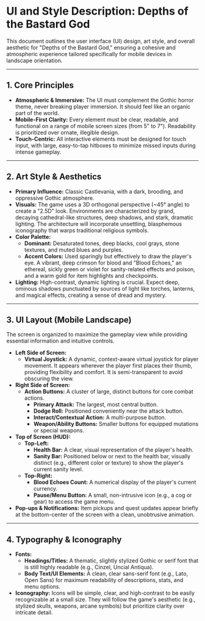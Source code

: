# UI and Style Description: Depths of the Bastard God

This document outlines the user interface (UI) design, art style, and overall aesthetic for "Depths of the Bastard God," ensuring a cohesive and atmospheric experience tailored specifically for mobile devices in landscape orientation.

---

## 1. Core Principles

-   **Atmospheric & Immersive:** The UI must complement the Gothic horror theme, never breaking player immersion. It should feel like an organic part of the world.
-   **Mobile-First Clarity:** Every element must be clear, readable, and functional on a range of mobile screen sizes (from 5" to 7"). Readability is prioritized over ornate, illegible design.
-   **Touch-Centric:** All interactive elements must be designed for touch input, with large, easy-to-tap hitboxes to minimize missed inputs during intense gameplay.

---

## 2. Art Style & Aesthetics

-   **Primary Influence:** Classic Castlevania, with a dark, brooding, and oppressive Gothic atmosphere.
-   **Visuals:** The game uses a 3D orthogonal perspective (~45° angle) to create a "2.5D" look. Environments are characterized by grand, decaying cathedral-like structures, deep shadows, and stark, dramatic lighting. The architecture will incorporate unsettling, blasphemous iconography that warps traditional religious symbols.
-   **Color Palette:**
    -   **Dominant:** Desaturated tones, deep blacks, cool grays, stone textures, and muted blues and purples.
    -   **Accent Colors:** Used sparingly but effectively to draw the player's eye. A vibrant, deep crimson for blood and "Blood Echoes," an ethereal, sickly green or violet for sanity-related effects and poison, and a warm gold for item highlights and checkpoints.
-   **Lighting:** High-contrast, dynamic lighting is crucial. Expect deep, ominous shadows punctuated by sources of light like torches, lanterns, and magical effects, creating a sense of dread and mystery.

---

## 3. UI Layout (Mobile Landscape)

The screen is organized to maximize the gameplay view while providing essential information and intuitive controls.

-   **Left Side of Screen:**
    -   **Virtual Joystick:** A dynamic, context-aware virtual joystick for player movement. It appears wherever the player first places their thumb, providing flexibility and comfort. It is semi-transparent to avoid obscuring the view.
-   **Right Side of Screen:**
    -   **Action Buttons:** A cluster of large, distinct buttons for core combat actions.
        -   **Primary Attack:** The largest, most central button.
        -   **Dodge Roll:** Positioned conveniently near the attack button.
        -   **Interact/Contextual Action:** A multi-purpose button.
        -   **Weapon/Ability Buttons:** Smaller buttons for equipped mutations or special weapons.
-   **Top of Screen (HUD):**
    -   **Top-Left:**
        -   **Health Bar:** A clear, visual representation of the player's health.
        -   **Sanity Bar:** Positioned below or next to the health bar, visually distinct (e.g., different color or texture) to show the player's current sanity level.
    -   **Top-Right:**
        -   **Blood Echoes Count:** A numerical display of the player's current currency.
        -   **Pause/Menu Button:** A small, non-intrusive icon (e.g., a cog or gear) to access the game menu.
-   **Pop-ups & Notifications:** Item pickups and quest updates appear briefly at the bottom-center of the screen with a clean, unobtrusive animation.

---

## 4. Typography & Iconography

-   **Fonts:**
    -   **Headings/Titles:** A thematic, slightly stylized Gothic or serif font that is still highly readable (e.g., Cinzel, Uncial Antiqua).
    -   **Body Text/UI Elements:** A clean, clear sans-serif font (e.g., Lato, Open Sans) for maximum readability of descriptions, stats, and menu options.
-   **Iconography:** Icons will be simple, clear, and high-contrast to be easily recognizable at a small size. They will follow the game's aesthetic (e.g., stylized skulls, weapons, arcane symbols) but prioritize clarity over intricate detail. 